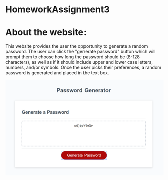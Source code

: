 # HomeworkAssignment3

# About the website:

This website provides the user the opportunity to generate a random password. The user can click the "generate password" button which will prompt them to choose how long the password should be (8-128 characters), as well as if it should include upper and lower case letters, numbers, and/or symbols. Once the user picks their preferences, a random password is generated and placed in the text box.  

![Image of Password Generator](assets\images\PasswordGen.PNG)